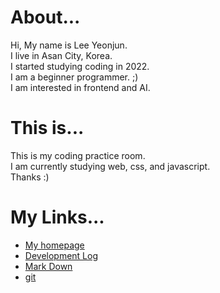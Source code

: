 # About...

Hi, My name is Lee Yeonjun.  
I live in Asan City, Korea.  
I started studying coding in 2022.  
I am a beginner programmer. ;)  
I am interested in frontend and AI.

# This is...

This is my coding practice room.  
I am currently studying web, css, and javascript.  
Thanks :)

# My Links...
- [My homepage](https://leeyeonjun85.github.io/home/)
- [Development Log](./mdpages/Development%20Log.md)
- [Mark Down](./mdpages/Mark%20Down.md)
- [git](./mdpages/git.md)

